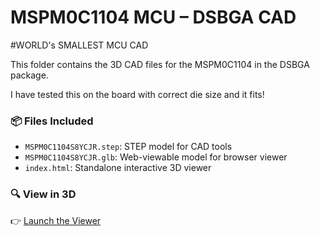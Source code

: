 # MSPM0C1104 MCU – DSBGA CAD

#WORLD's SMALLEST MCU CAD

This folder contains the 3D CAD files for the MSPM0C1104 in the DSBGA package.

I have tested this on the board with correct die size and it fits!

### 📦 Files Included
- `MSPM0C1104S8YCJR.step`: STEP model for CAD tools
- `MSPM0C1104S8YCJR.glb`: Web-viewable model for browser viewer
- `index.html`: Standalone interactive 3D viewer

### 🔍 View in 3D

👉 [Launch the Viewer](./index.html)
